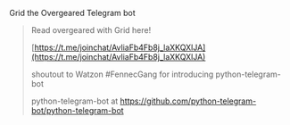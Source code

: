 Grid the Overgeared Telegram bot

> Read overgeared with Grid here! 
>
> [https://t.me/joinchat/AvliaFb4Fb8j_laXKQXlJA](https://t.me/joinchat/AvliaFb4Fb8j_laXKQXlJA)
>
>
>
> shoutout to Watzon #FennecGang for introducing python-telegram-bot
>
> python-telegram-bot at https://github.com/python-telegram-bot/python-telegram-bot
